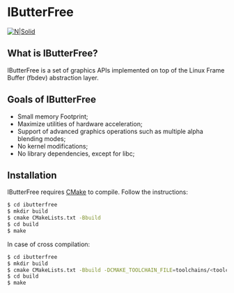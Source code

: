 # IButterFree 

 [![N|Solid](http://vignette1.wikia.nocookie.net/pokedex-br/images/d/d8/Butterfree_NB.png/revision/latest?cb=20151222212223&path-prefix=pt-br)](http://vignette1.wikia.nocookie.net/pokedex-br/images/d/d8/Butterfree_NB.png/revision/latest?cb=20151222212223&path-prefix=pt-br)

## What is IButterFree?
IButterFree is a set of graphics APIs implemented on top of the Linux Frame Buffer (fbdev) abstraction layer. 

## Goals of IButterFree
* Small memory Footprint;
* Maximize utilities of hardware acceleration;
* Support of advanced graphics operations such as multiple alpha blending modes;
* No kernel modifications;
* No library dependencies, except for libc;

## Installation
IButterFree requires [CMake](https://cmake.org/) to compile. Follow the instructions:
```sh
$ cd ibutterfree
$ mkdir build
$ cmake CMakeLists.txt -Bbuild
$ cd build
$ make
```
In case of cross compilation:
```sh
$ cd ibutterfree
$ mkdir build
$ cmake CMakeLists.txt -Bbuild -DCMAKE_TOOLCHAIN_FILE=toolchains/<toolchain_file>.cmake
$ cd build
$ make
```
